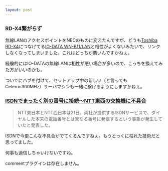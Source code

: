 ```yaml
---
layout: post
---
```

<h3>RD-X4繋がらず</h3>
<p>無線LANのアクセスポイントをNECのものに変えたんですが、どうも<a href="/?page=Toshiba+RD%2DX4" class="wikipage">Toshiba RD-X4</a>につなげてる<a href="/?page=IO%2DDATA+WN%2DB11%2FLAN" class="wikipage">IO-DATA WN-B11/LAN</a>と相性がよくないみたいで、リンクしなくなってしまいました。これはどっちが悪いんですかねぇ。</p>
<p>経験的にはIO-DATAの無線LANは相性が悪い場合が多いので、こっちを換えてみた方がいいのかも。</p>
<p>ついでにハブを付けて、セットアップ中の新しい（と言ってもCeleron300MHz）サーバマシンも一緒に繋げるようにしますかねぇ。</p>
<h3><a href="http://internet.watch.impress.co.jp/cda/news/2004/09/21/4711.html">ISDNでまったく別の番号に接続〜NTT東西の交換機に不具合</a></h3>
<blockquote><p>NTT東日本とNTT西日本は21日、両社が提供するISDNサービスで、ダイヤルした本来の電話番号とは異なる番号に発信するという事象が発生していたと発表した。</p>
</blockquote>
<p>ISDNで今更こんな不具合がでてくるんですねぇ。もうとっくに枯れた技術だと思ってました。</p>
<p>何事も過信しちゃいけないですね。</p>
<p><span class="error">commentプラグインは存在しません。</span> </p>
